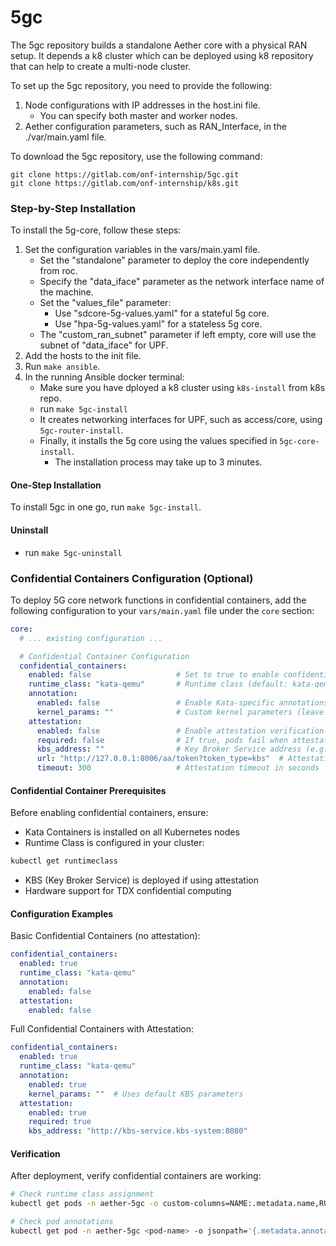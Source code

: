 # 5gc

The 5gc repository builds a standalone Aether core with a physical RAN setup.
It depends a k8 cluster which can be deployed using k8 repository that can help to create a multi-node cluster.

To set up the 5gc repository, you need to provide the following:

1. Node configurations with IP addresses in the host.ini file.
   - You can specify both master and worker nodes.
2. Aether configuration parameters, such as RAN_Interface, in the ./var/main.yaml file.

To download the 5gc repository, use the following command:
```
git clone https://gitlab.com/onf-internship/5gc.git
git clone https://gitlab.com/onf-internship/k8s.git
```
### Step-by-Step Installation
To install the 5g-core, follow these steps:
1. Set the configuration variables in the vars/main.yaml file.
   - Set the "standalone" parameter to deploy the core independently from roc.
   - Specify the "data_iface" parameter as the network interface name of the machine.
   - Set the "values_file" parameter:
     - Use "sdcore-5g-values.yaml" for a stateful 5g core.
     - Use "hpa-5g-values.yaml" for a stateless 5g core.
   - The "custom_ran_subnet" parameter if left empty, core will use the subnet of "data_iface" for UPF.
2. Add the hosts to the init file.
3. Run `make ansible`.
4. In the running Ansible docker terminal:
   - Make sure you have dployed a k8 cluster using `k8s-install` from k8s repo.
   - run `make 5gc-install`
   - It creates networking interfaces for UPF, such as access/core, using `5gc-router-install`.
   - Finally, it installs the 5g core using the values specified in `5gc-core-install`.
     - The installation process may take up to 3 minutes.

#### One-Step Installation
To install 5gc in one go, run `make 5gc-install`.
#### Uninstall
   - run `make 5gc-uninstall`

### Confidential Containers Configuration (Optional)

To deploy 5G core network functions in confidential containers, add the following configuration to your `vars/main.yaml` file under the `core` section:

```yaml
core:
  # ... existing configuration ...

  # Confidential Container Configuration
  confidential_containers:
    enabled: false                   # Set to true to enable confidential containers
    runtime_class: "kata-qemu"       # Runtime class (default: kata-qemu)
    annotation:
      enabled: false                 # Enable Kata-specific annotations
      kernel_params: ""              # Custom kernel parameters (leave empty for defaults)
    attestation:
      enabled: false                 # Enable attestation verification
      required: false                # If true, pods fail when attestation fails
      kbs_address: ""                # Key Broker Service address (e.g., "http://kbs-service:8080")
      url: "http://127.0.0.1:8006/aa/token?token_type=kbs"  # Attestation endpoint
      timeout: 300                   # Attestation timeout in seconds
```
#### Confidential Container Prerequisites

Before enabling confidential containers, ensure:

- Kata Containers is installed on all Kubernetes nodes
- Runtime Class is configured in your cluster:

```bash
kubectl get runtimeclass
```

- KBS (Key Broker Service) is deployed if using attestation
- Hardware support for TDX confidential computing

#### Configuration Examples

Basic Confidential Containers (no attestation):

```yaml
confidential_containers:
  enabled: true
  runtime_class: "kata-qemu"
  annotation:
    enabled: false
  attestation:
    enabled: false
```

Full Confidential Containers with Attestation:

```yaml
confidential_containers:
  enabled: true
  runtime_class: "kata-qemu"
  annotation:
    enabled: true
    kernel_params: ""  # Uses default KBS parameters
  attestation:
    enabled: true
    required: true
    kbs_address: "http://kbs-service.kbs-system:8080"
```

#### Verification

After deployment, verify confidential containers are working:

```bash
# Check runtime class assignment
kubectl get pods -n aether-5gc -o custom-columns=NAME:.metadata.name,RUNTIME:.spec.runtimeClassName

# Check pod annotations
kubectl get pod -n aether-5gc <pod-name> -o jsonpath='{.metadata.annotations}' | jq .
```
